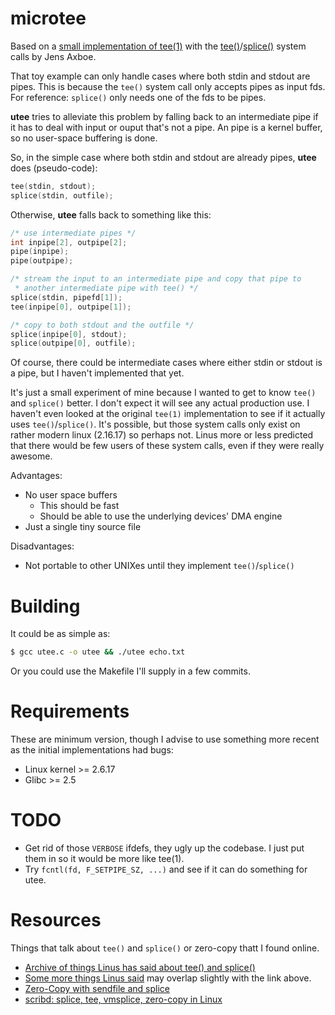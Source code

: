 microtee
========

Based on a [small implementation of
tee(1)](http://lwn.net/Articles/179434/) with the
[tee()](http://man7.org/linux/man-pages/man2/tee.2.html)/[splice()](http://man7.org/linux/man-pages/man2/splice.2.html)
system calls by Jens Axboe.

That toy example can only handle cases where both stdin and stdout are
pipes. This is because the `tee()` system call only accepts pipes as
input fds. For reference: `splice()` only needs one of the fds to be
pipes.

**utee** tries to alleviate this problem by falling back to an
intermediate pipe if it has to deal with input or ouput that's not a
pipe. An pipe is a kernel buffer, so no user-space buffering is done.

So, in the simple case where both stdin and stdout are already pipes,
**utee** does (pseudo-code):

```c
tee(stdin, stdout);
splice(stdin, outfile);
```

Otherwise, **utee** falls back to something like this:

```c
/* use intermediate pipes */
int inpipe[2], outpipe[2];
pipe(inpipe);
pipe(outpipe);

/* stream the input to an intermediate pipe and copy that pipe to
 * another intermediate pipe with tee() */
splice(stdin, pipefd[1]);
tee(inpipe[0], outpipe[1]);

/* copy to both stdout and the outfile */
splice(inpipe[0], stdout);
splice(outpipe[0], outfile);
```

Of course, there could be intermediate cases where either stdin or
stdout is a pipe, but I haven't implemented that yet.

It's just a small experiment of mine because I wanted to get to know
`tee()` and `splice()` better. I don't expect it will see any actual
production use. I haven't even looked at the original `tee(1)`
implementation to see if it actually uses `tee()`/`splice()`. It's
possible, but those system calls only exist on rather modern linux
(2.16.17) so perhaps not. Linus more or less predicted that there would
be few users of these system calls, even if they were really awesome.

Advantages:
- No user space buffers
  - This should be fast
  - Should be able to use the underlying devices' DMA engine
- Just a single tiny source file

Disadvantages:
- Not portable to other UNIXes until they implement `tee()`/`splice()`

Building
========

It could be as simple as:

```bash
$ gcc utee.c -o utee && ./utee echo.txt
```

Or you could use the Makefile I'll supply in a few commits.

Requirements
============

These are minimum version, though I advise to use something more recent
as the initial implementations had bugs:

- Linux kernel >= 2.6.17
- Glibc >= 2.5

TODO
====

- Get rid of those `VERBOSE` ifdefs, they ugly up the codebase. I just
  put them in so it would be more like tee(1).
- Try `fcntl(fd, F_SETPIPE_SZ, ...)` and see if it can do something for
  utee.

Resources
=========

Things that talk about `tee()` and `splice()` or zero-copy thatt I found online.

- [Archive of things Linus has said about tee() and
  splice()](http://yarchive.net/comp/linux/splice.html)
- [Some more things Linus
  said](https://web.archive.org/web/20130521163124/http://kerneltrap.org/node/6505)
  may overlap slightly with the link above.
- [Zero-Copy with sendfile and
  splice](http://blog.superpat.com/2010/06/01/zero-copy-in-linux-with-sendfile-and-splice/)
- [scribd: splice, tee, vmsplice, zero-copy in
  Linux](http://www.scribd.com/doc/4006475/Splice-Tee-VMsplice-zero-copy-in-Linux)
